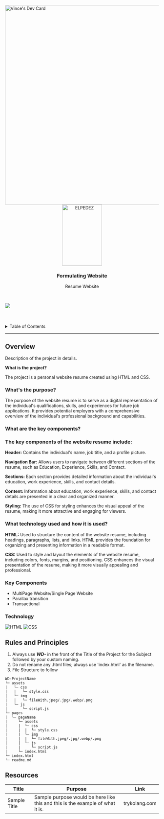 <a name="readme-top">

<br/>

<br />
<a href="https://app.daily.dev/vinceelpedez"><img src="https://api.daily.dev/devcards/v2/Yx3Al31hWxDrC1pA3kOvQ.png?r=abq&type=wide" width="652" alt="Vince's Dev Card"/></a>
<div align="center">
  <a href="https://github.com/vinceelpedez">
  <!-- TODO: If you want to add logo or banner you can add it here -->
    <img src="https://encrypted-tbn0.gstatic.com/images?q=tbn:ANd9GcQXZSjV2JBP2Yi0F_Ybbyol8d-yC6GBbyWVIyP69tVSZQ&s"alt="ELPEDEZ" width="130" height="200">
  </a>
<!-- TODO: Change Title to the name of the title of your Project -->
  <h3 align="center">Formulating Website</h3>
</div>
<!-- TODO: Make a short description -->
<div align="center">
  Resume Website
</div>

<br />

<!-- TODO: Change the zyx-0314 into your github username  -->
<!-- TODO: Change the WD-Template-Project into the same name of your folder -->
![](https://visit-counter.vercel.app/counter.png?page=vinceelpedez/WD-Sw2-Elpedez)
---


<br />
<br />

<!-- TODO: If you want to add more layers for your readme -->
<details>
  <summary>Table of Contents</summary>
  <ol>
    <li>
      <a href="#overview">Overview</a>
      <ol>
        <li>
          <a href="#key-components">Key Components</a>
        </li>
        <li>
          <a href="#technology">Technology</a>
        </li>
      </ol>
    </li>
    <li>
      <a href="#rules-and-principles">Rules and Principles</a>
    </li>
    <li>
      <a href="#resources">Resources</a>
    </li>
  </ol>
</details>

---

## Overview

<!-- TODO: To be changed -->
<!-- The following are just sample -->
Description of the project in details.

<strong>What is the project?</strong>

The project is a personal website resume created using HTML and CSS.

<h3>What's the purpose?</h3>

The purpose of the website resume is to serve as a digital representation of the individual's qualifications, skills, and experiences for future job applications. It provides potential employers with a comprehensive overview of the individual's professional background and capabilities.

<h3>What are the key components?</h3>

<h3>The key components of the website resume include:</h3>

<strong>Header:</strong> Contains the individual's name, job title, and a profile picture.

<strong>Navigation Bar:</strong> Allows users to navigate between different sections of the resume, such as Education, Experience, Skills, and Contact.

<strong>Sections:</strong> Each section provides detailed information about the individual's education, work experience, skills, and contact details.

<strong>Content: </strong> Information about education, work experience, skills, and contact details are presented in a clear and organized manner.

<strong>Styling:</strong> The use of CSS for styling enhances the visual appeal of the resume, making it more attractive and engaging for viewers.

<h3>What technology used and how it is used?</h3>

<strong>HTML:</strong> Used to structure the content of the website resume, including headings, paragraphs, lists, and links. HTML provides the foundation for organizing and presenting information in a readable format.

<strong>CSS:</strong> Used to style and layout the elements of the website resume, including colors, fonts, margins, and positioning. CSS enhances the visual presentation of the resume, making it more visually appealing and professional.

### Key Components
<!-- TODO: List of Key Components -->
<!-- The following are just sample -->
- MultiPage Website/Single Page Website
- Parallax transition
- Transactional

### Technology
<!-- TODO: List of Technology Used -->
![HTML](https://img.shields.io/badge/HTML-E34F26?style=for-the-badge&logo=html5&logoColor=white)
![CSS](https://img.shields.io/badge/CSS-1572B6?style=for-the-badge&logo=css3&logoColor=white)


## Rules and Principles
1. Always use ***WD-*** in the front of the Title of the Project for the Subject followed by your custom naming.
2. Do not rename any .html files; always use 'index.html' as the filename.
3. File Structure to follow

```
WD-ProjectName
└─ assets
|   └─ css
|   |   └─ style.css
|   └─ img
|   |   └─ fileWith.jpeg/.jpg/.webp/.png
|   └─ js
|       └─ script.js
└─ pages
|  └─ pageName
|     └─ assets
|     |  └─ css
|     |  |  └─ style.css
|     |  └─ img
|     |  |  └─ fileWith.jpeg/.jpg/.webp/.png
|     |  └─ js
|     |     └─ script.js
|     └─ index.html
└─ index.html
└─ readme.md
```

## Resources

<!-- TODO: Add References -->
| Title | Purpose | Link |
|-|-|-|
| Sample Title | Sample purpose would be here like this and this is the example of what it is. | trykolang.com |
